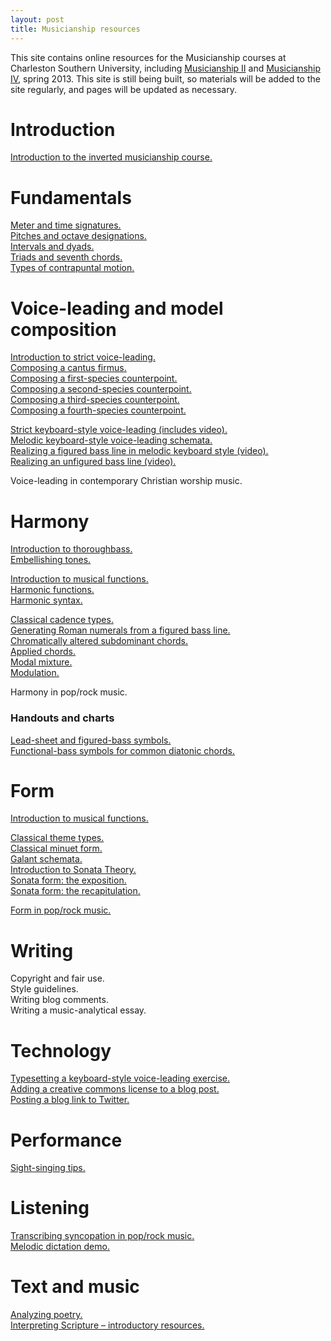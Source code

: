 ```yaml
---
layout: post
title: Musicianship resources
---
```


This site contains online resources for the Musicianship courses at Charleston Southern University, including [Musicianship II][musi199] and [Musicianship IV][musi299], spring 2013. This site is still being built, so materials will be added to the site regularly, and pages will be updated as necessary.	

# Introduction #

[Introduction to the inverted musicianship course.][invertedCourse]

# Fundamentals #

[Meter and time signatures.][meter]  
[Pitches and octave designations.][pitches]  
[Intervals and dyads.][intervals]  
[Triads and seventh chords.][triads]  
[Types of contrapuntal motion.][motionTypes]

# Voice-leading and model composition #

[Introduction to strict voice-leading.][speciesIntro]  
[Composing a cantus firmus.][CF]  
[Composing a first-species counterpoint.][firstSpecies]  
[Composing a second-species counterpoint.][secondSpecies]  
[Composing a third-species counterpoint.][thirdSpecies]  
[Composing a fourth-species counterpoint.][fourthSpecies]  

[Strict keyboard-style voice-leading (includes video).][strictKeyboardStyle]  
[Melodic keyboard-style voice-leading schemata.][KBVLschemata]  
[Realizing a figured bass line in melodic keyboard style (video).][melKB]  
[Realizing an unfigured bass line (video).][unfiguredBass]  

Voice-leading in contemporary Christian worship music.  

# Harmony #

[Introduction to thoroughbass.][thoroughbass]  
[Embellishing tones.][embellishingTones]  

[Introduction to musical functions.][functions]  
[Harmonic functions.][harmFunc]  
[Harmonic syntax.][harmSyntax]  

[Classical cadence types.][cadenceTypes]  
[Generating Roman numerals from a figured bass line.][RNfromFB]  
[Chromatically altered subdominant chords.][altSub]  
[Applied chords.][applied]  
[Modal mixture.][mixture]  
[Modulation.][Modulation]  

Harmony in pop/rock music.  

### Handouts and charts ###

[Lead-sheet and figured-bass symbols.][LSandFBsymbols]  
[Functional-bass symbols for common diatonic chords.][funcBassChart]


# Form #

[Introduction to musical functions.][functions]  

[Classical theme types.][classicalThemes]  
[Classical minuet form.][MinuetForm]  
[Galant schemata.][Schemata]  
[Introduction to Sonata Theory.][SonataIntro]  
[Sonata form: the exposition.][SonataExpo]  
[Sonata form: the recapitulation.][SonataRecap]

[Form in pop/rock music.][popRockForm]

# Writing #

Copyright and fair use.  
Style guidelines.  
Writing blog comments.  
Writing a music-analytical essay.  

# Technology #

[Typesetting a keyboard-style voice-leading exercise.][kbTypesetting]  
[Adding a creative commons license to a blog post.][addCC]  
[Posting a blog link to Twitter.][linkToTwitter]  

# Performance #

[Sight-singing tips.][sightSinging]  

# Listening #

[Transcribing syncopation in pop/rock music.][syncopation]  
[Melodic dictation demo.][melDict]  

# Text and music #

[Analyzing poetry.][poetry]  
[Interpreting Scripture – introductory resources.][biblicalHermeneutics]  

[musi199]: http://kshaffer.github.com/musi199
[musi299]: http://kshaffer.github.com/musi299

[invertedCourse]: invertedCourse.html

[meter]: meter.html
[pitches]: pitches.html
[intervals]: Intervals.html
[triads]: triads.html
[motionTypes]: motionTypes.html

[speciesIntro]: speciesIntro.html
[CF]: cantusFirmus.html
[secondSpecies]: secondSpecies.html
[firstSpecies]: firstSpecies.html
[thirdSpecies]: thirdSpecies.html
[fourthSpecies]: fourthSpecies.html
[strictKeyboardStyle]: strictKeyboardStyle.html
[KBVLschemata]: KBVLschemata.html
[melKB]: melodicKB.html

[thoroughbass]: thoroughbassFigures.html
[functions]: functions.html
[harmFunc]: harmonicFunctions.html
[harmSyntax]: harmonicSyntax.html

[unfiguredBass]: unfiguredBass.html
[RNfromFB]: RNfromFB.html
[altSub]: alteredSubdominants.html
[applied]: appliedChords.html
[embellishingTones]: embellishingTones.html
[cadenceTypes]: cadenceTypes.html
[LSandFBsymbols]: Graphics/Handouts/LSandFBsymbols.pdf
[funcBassChart]: Graphics/Handouts/funcBassChart.pdf
[classicalThemes]: classicalThemes.html
[MinuetForm]: MinuetForm.html
[Modulation]: Modulation.html
[mixture]: modalMixture.html
[Schemata]: Schemata.html
[SonataIntro]: SonataTheory-intro.html
[SonataExpo]: SonataTheory-exposition.html
[SonataRecap]: sonataRecap.html
[popRockForm]: popRockForm.html
[syncopation]: syncopation.html
[sightSinging]: sightSinging.html
[addCC]: addCC.html
[linkToTwitter]: linkToTwitter.html
[biblicalHermeneutics]: biblicalHermeneutics.html
[poetry]: analyzingPoetry.html
[kbTypesetting]: typesettingKBStyle.html
[melDict]: melodicDictationDemo.html